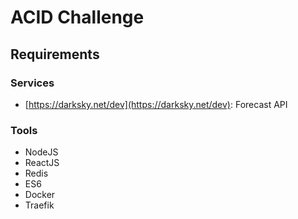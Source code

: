 # ACID Challenge

## Requirements

### Services

- [https://darksky.net/dev](https://darksky.net/dev): Forecast API

### Tools

- NodeJS
- ReactJS
- Redis
- ES6
- Docker
- Traefik
